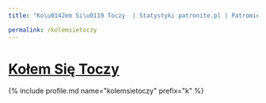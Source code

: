 ```yaml
---
title: "Ko\u0142em Si\u0119 Toczy  | Statystyki patronite.pl | Patromierz"

permalink: /kolemsietoczy
---
```


# [Kołem Się Toczy ](https://patronite.pl/kolemsietoczy)

{% include profile.md name="kolemsietoczy" prefix="k" %}
